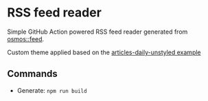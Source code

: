 # RSS feed reader

Simple GitHub Action powered RSS feed reader generated from [osmos::feed](https://github.com/osmoscraft/osmosfeed).

Custom theme applied based on the [articles-daily-unstyled example](https://github.com/osmoscraft/osmosfeed-examples/tree/main/examples/articles-daily-unstyled)

## Commands

- Generate: `npm run build`
